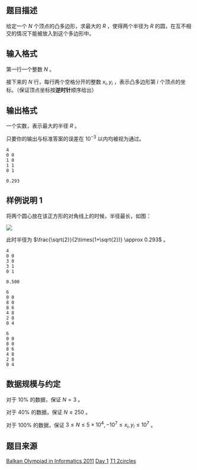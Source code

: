 ## 题目描述

给定一个 $N$ 个顶点的凸多边形，求最大的 $R$ ，使得两个半径为 $R$ 的圆，在互不相交的情况下能被放入到这个多边形中。

## 输入格式

第一行一个整数 $N$ 。

接下来的 $N$ 行，每行两个空格分开的整数 $x_i , y_i$ ，表示凸多边形第 $i$ 个顶点的坐标。（保证顶点坐标按**逆时针**顺序给出）

## 输出格式

一个实数，表示最大的半径 $R$ 。

只要你的输出与标准答案的误差在 $10^{-3}$ 以内均被视为通过。

```input1
4
0 0
1 0
1 1
0 1
```

```output1
0.293
```

## 样例说明 1

将两个圆心放在该正方形的对角线上的时候，半径最长，如图：

![](https://hydro.org.cn/d/bzoj/p/2403/file/pic1.jpg)

此时半径为 $\frac{\sqrt{2}}{2\times(1+\sqrt{2})} \approx 0.293$ 。

```input2
4
0 0
3 0
3 1
0 1
```

```output2
0.500
```

```input3
6
0 0
8 0
8 6
4 8
2 8
0 4
```

```output3
6
0 0
8 0
8 6
4 8
2 8
0 4
```

## 数据规模与约定

对于 $10\%$ 的数据，保证 $N=3$ 。

对于 $40\%$ 的数据，保证 $N\le 250$ 。

对于 $100\%$ 的数据，保证 $3\le N \le 5\times 10^4 , -10^7 \le x_i,y_i \le 10^7$ 。

## 题目来源

[Balkan Olympiad in Informatics 2011](http://www.boi2011.ro/boi2011/) [Day 1](http://www.boi2011.ro/boi2011/?pagina=probleme) [T1 2circles](http://www.boi2011.ro/resurse/tasks/2circles.pdf)
